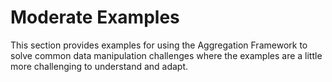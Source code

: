 # Moderate Examples

This section provides examples for using the Aggregation Framework to solve common data manipulation challenges where the examples are a little more challenging to understand and adapt.

